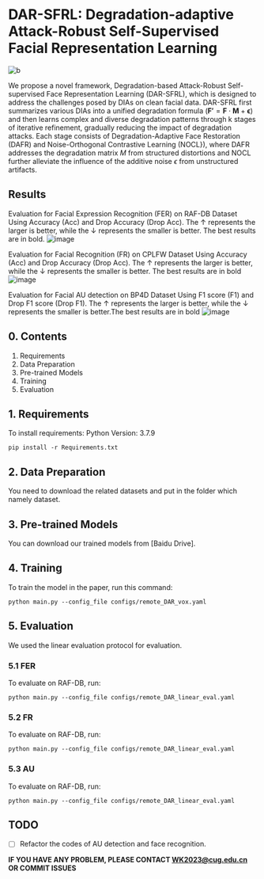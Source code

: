 # DAR-SFRL: Degradation-adaptive Attack-Robust Self-Supervised Facial Representation Learning
![b](https://github.com/user-attachments/assets/f843c1d2-efc7-48a3-85e6-bb865abd0146)

We propose a novel framework, Degradation-based Attack-Robust Self-supervised Face Representation Learning (DAR-SFRL), which is designed to address the challenges posed by DIAs on clean facial data. DAR-SFRL first summarizes various DIAs into a unified degradation formula ($\mathbf{F'} = \mathbf{F} \cdot  \mathbf{M} + \boldsymbol{\epsilon}$) and then learns complex and diverse degradation patterns through k stages of iterative refinement, gradually reducing the impact of degradation attacks. Each stage consists of Degradation-Adaptive Face Restoration (DAFR) and Noise-Orthogonal Contrastive Learning (NOCL}), where DAFR addresses the degradation matrix $M$ from structured distortions and NOCL further alleviate the influence of the additive noise $\epsilon$ from unstructured  artifacts.

## Results
Evaluation for Facial Expression Recognition (FER) on RAF-DB Dataset Using Accuracy (Acc) and Drop Accuracy (Drop Acc). The $\uparrow$ represents the larger is better, while the $\downarrow$ represents the smaller is better. The best results are in bold.
![image](https://github.com/user-attachments/assets/70abe2ae-16f1-41fa-8577-b912289bd401)

Evaluation for Facial Recognition (FR) on CPLFW Dataset Using Accuracy (Acc) and Drop Accuracy (Drop Acc). The $\uparrow$ represents the larger is better, while the $\downarrow$ represents the smaller is better. The best results are in bold
![image](https://github.com/user-attachments/assets/05a94f00-1907-46a7-8d98-ccd38f2af689)

Evaluation for Facial AU detection on BP4D Dataset Using F1 score (F1) and Drop F1 score (Drop F1). The $\uparrow$ represents the larger is better, while the $\downarrow$ represents the smaller is better.The best results are in bold
![image](https://github.com/user-attachments/assets/4fac4f01-246d-4fe6-a481-d9d0c88327ac)

## 0. Contents
1. Requirements
2. Data Preparation
3. Pre-trained Models
4. Training
5. Evaluation

## 1. Requirements

To install requirements:
Python Version: 3.7.9

```
pip install -r Requirements.txt
```

## 2. Data Preparation

You need to download the related datasets  and put in the folder which namely dataset.

## 3. Pre-trained Models

You can download our trained models from [Baidu Drive].

## 4. Training

To train the model in the paper, run this command:

```
python main.py --config_file configs/remote_DAR_vox.yaml
```

## 5. Evaluation

We used the linear evaluation protocol for evaluation.

### 5.1 FER

To evaluate on RAF-DB, run:

```
python main.py --config_file configs/remote_DAR_linear_eval.yaml

```
### 5.2 FR

To evaluate on RAF-DB, run:

```
python main.py --config_file configs/remote_DAR_linear_eval.yaml

```
### 5.3 AU

To evaluate on RAF-DB, run:

```
python main.py --config_file configs/remote_DAR_linear_eval.yaml

```

## TODO 

- [ ] Refactor the codes of AU detection and face recognition.

**IF YOU HAVE ANY PROBLEM, PLEASE CONTACT WK2023@cug.edu.cn OR COMMIT ISSUES**

